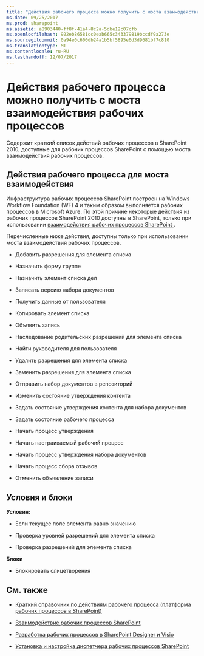 ```yaml
---
title: "Действия рабочего процесса можно получить с моста взаимодействия рабочих процессов"
ms.date: 09/25/2017
ms.prod: sharepoint
ms.assetid: a8903440-ff8f-41a4-8c2a-5dbe12c07cfb
ms.openlocfilehash: 922eb86581cc0eab665c343379819bccdf9a273e
ms.sourcegitcommit: 0a94e0c600db24a1b5bf5895e6d3d9681bf7c810
ms.translationtype: MT
ms.contentlocale: ru-RU
ms.lasthandoff: 12/07/2017
---
```

# <a name="workflow-actions-available-using-the-workflow-interop-bridge"></a>Действия рабочего процесса можно получить с моста взаимодействия рабочих процессов
Содержит краткий список действий рабочих процессов в SharePoint 2010, доступные для рабочих процессов SharePoint с помощью моста взаимодействия рабочих процессов.
## <a name="workflow-actions-for-the-interop-bridge"></a>Действия рабочего процесса для моста взаимодействия
<a name="bkm_wfactions"> </a>

Инфраструктура рабочих процессов SharePoint построен на Windows Workflow Foundation (WF) 4 и таким образом выполняется рабочих процессов в Microsoft Azure. По этой причине некоторые действия из рабочих процессов SharePoint 2010 доступны в SharePoint, только при использовании [взаимодействия рабочих процессов SharePoint ](sharepoint-workflow-fundamentals.md#bkm_InteropBridge). 
  
    
    
Перечисленные ниже действия, доступны только при использовании моста взаимодействия рабочих процессов.
  
    
    

- Добавить разрешения для элемента списка
    
  
- Назначить форму группе
    
  
- Назначить элемент списка дел
    
  
- Записать версию набора документов
    
  
- Получить данные от пользователя
    
  
- Копировать элемент списка
    
  
- Объявить запись
    
  
- Наследование родительских разрешений для элемента списка
    
  
- Найти руководителя для пользователя
    
  
- Удалить разрешения для элемента списка
    
  
- Заменить разрешения для элемента списка
    
  
- Отправить набор документов в репозиторий
    
  
- Изменить состояние утверждения контента
    
  
- Задать состояние утверждения контента для набора документов
    
  
- Задать состояние рабочего процесса
    
  
- Начать процесс утверждения
    
  
- Начать настраиваемый рабочий процесс
    
  
- Начать процесс утверждения набора документов
    
  
- Начать процесс сбора отзывов
    
  
- Отменить объявление записи
    
  

## <a name="conditions-and-blocks"></a>Условия и блоки
<a name="bkm_wfconditions"> </a>

 **Условия:**
  
    
    

- Если текущее поле элемента равно значению
    
  
- Проверка уровней разрешений для элемента списка
    
  
- Проверка разрешений для элемента списка
    
  
 **Блоки**
  
    
    

- Блокировать олицетворения
    
  

## <a name="see-also"></a>См. также
<a name="bkm_addlresources"> </a>


-  [Краткий справочник по действиям рабочего процесса (платформа рабочих процессов в SharePoint)](workflow-actions-quick-reference-sharepoint-workflow-platform.md)
    
  
-  [Взаимодействие рабочих процессов SharePoint ](sharepoint-workflow-fundamentals.md#bkm_InteropBridge)
    
  
-  [Разработка рабочих процессов в SharePoint Designer и Visio](workflow-development-in-sharepoint-designer-and-visio.md)
    
  
-  [Установка и настройка диспетчера рабочих процессов SharePoint](set-up-and-configure-sharepoint-workflow-manager.md)
    
  

